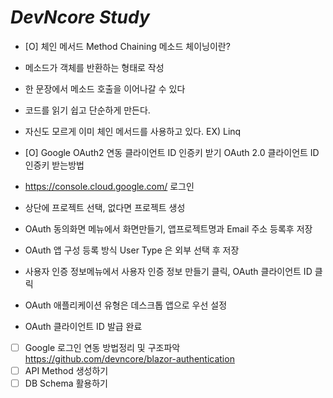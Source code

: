 # _DevNcore Study_

- [O] 체인 메서드
Method Chaining 메소드 체이닝이란?
- 메소드가 객체를 반환하는 형태로 작성
- 한 문장에서 메소드 호출을 이어나갈 수 있다
- 코드를 읽기 쉽고 단순하게 만든다.
- 자신도 모르게 이미 체인 메서드를 사용하고 있다. EX) Linq 


- [O] Google  OAuth2 연동 클라이언트 ID 인증키 받기
OAuth 2.0 클라이언트 ID 인증키 받는방법
- https://console.cloud.google.com/ 로그인
- 상단에 프로젝트 선택, 없다면 프로젝트 생성
- OAuth 동의화면 메뉴에서 화면만들기, 앱프로젝트명과 Email 주소 등록후 저장
- OAuth 앱 구성 등록 방식 User Type 은 외부 선택 후 저장 
- 사용자 인증 정보메뉴에서 사용자 인증 정보 만들기 클릭, OAuth 클라이언트 ID 클릭
- OAuth 애플리케이션 유형은 데스크톱 앱으로 우선 설정
- OAuth 클라이언트 ID 발급 완료

- [ ] Google 로그인 연동 방법정리 및 구조파악 https://github.com/devncore/blazor-authentication 
- [ ] API Method 생성하기 
- [ ] DB Schema 활용하기
